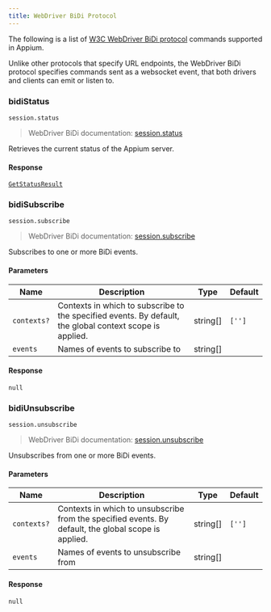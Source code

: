 ```yaml
---
title: WebDriver BiDi Protocol
---
```


<style>
  ul[data-md-component="toc"] .md-nav {
    display: none;
  }
</style>

The following is a list of [W3C WebDriver BiDi protocol](https://w3c.github.io/webdriver-bidi/)
commands supported in Appium.

Unlike other protocols that specify URL endpoints, the WebDriver BiDi protocol specifies commands
sent as a websocket event, that both drivers and clients can emit or listen to.

### bidiStatus

```
session.status
```

> WebDriver BiDi documentation: [session.status](https://w3c.github.io/webdriver-bidi/#command-session-status)

Retrieves the current status of the Appium server.

#### Response

[`GetStatusResult`](./webdriver.md#response_2)

### bidiSubscribe

```
session.subscribe
```

> WebDriver BiDi documentation: [session.subscribe](https://w3c.github.io/webdriver-bidi/#command-session-subscribe)

Subscribes to one or more BiDi events.

#### Parameters

| Name        | Description                                                                                                                              | Type                                                         | Default |
| ----------- | ---------------------------------------------------------------------------------------------------------------------------------------- | ------------------------------------------------------------ | ------- |
| `contexts?` | Contexts in which to subscribe to the specified events. By default, the global context scope is applied. | string[] | `['']`  |
| `events`    | Names of events to subscribe to                                                                                                          | string[] |         |

#### Response

`null`

### bidiUnsubscribe

```
session.unsubscribe
```

> WebDriver BiDi documentation: [session.unsubscribe](https://w3c.github.io/webdriver-bidi/#command-session-unsubscribe)

Unsubscribes from one or more BiDi events.

#### Parameters

| Name        | Description                                                                                                                          | Type                                                         | Default |
| ----------- | ------------------------------------------------------------------------------------------------------------------------------------ | ------------------------------------------------------------ | ------- |
| `contexts?` | Contexts in which to unsubscribe from the specified events. By default, the global scope is applied. | string[] | `['']`  |
| `events`    | Names of events to unsubscribe from                                                                                                  | string[] |         |

#### Response

`null`
